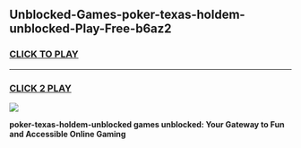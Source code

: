 
## Unblocked-Games-poker-texas-holdem-unblocked-Play-Free-b6az2
<h3>
<a href="https://premium76.site?title=poker-texas-holdem-unblocked&ref=18A1">CLICK TO PLAY</a></h3>
<hr>

<h3>
<a href="https://premium76.site?title=poker-texas-holdem-unblocked&ref=18A1">CLICK 2 PLAY</a>
  
</h3>

<a href="https://premium76.site?title=poker-texas-holdem-unblocked&ref=18A1"><img src="https://clearcache.store/games.png"></a>


**poker-texas-holdem-unblocked games unblocked: Your Gateway to Fun and Accessible Online Gaming**
